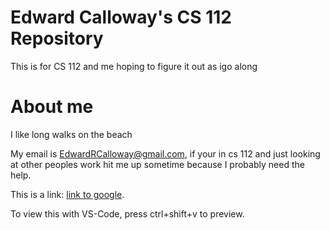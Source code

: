 # Edward Calloway's CS 112 Repository
This is for CS 112 and me hoping to figure it out as  igo along

# About me 
I like long walks on the beach

My email is EdwardRCalloway@gmail.com, if your in cs 112 and just looking at other peoples work hit me up sometime because I probably need the help.

This is a link: [link to google](https://github.com/acarteas/2019-fall-cs112.git).

To view this with VS-Code, press ctrl+shift+v to preview.